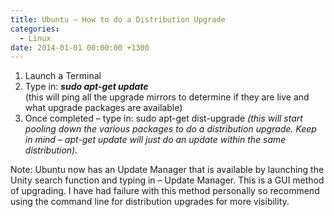 ```yaml
---
title: Ubuntu – How to do a Distribution Upgrade
categories:
  - Linux
date: 2014-01-01 00:00:00 +1300
---
```


  1. Launch a Terminal
  2. Type in: **_sudo apt-get update_**  
   (this will ping all the upgrade mirrors to determine if they are live and what upgrade packages are available)
  3. Once completed – type in: sudo apt-get dist-upgrade _(this will start pooling down the various packages to do a distribution upgrade. Keep in mind – apt-get update will just do an update within the same distribution)._

Note: Ubuntu now has an Update Manager that is available by launching the Unity search function and typing in – Update Manager. This is a GUI method of upgrading. I have had failure with this method personally so recommend using the command line for distribution upgrades for more visibility.
